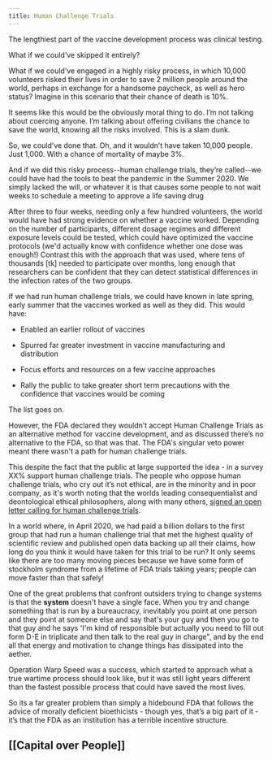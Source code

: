 ```yaml
---
title: Human Challenge Trials
---
```


The lengthiest part of the vaccine development process was clinical testing. 

What if we could’ve skipped it entirely?

What if we could’ve engaged in a highly risky process, in which 10,000 volunteers risked their lives in order to save 2 million people around the world, perhaps in exchange for a handsome paycheck, as well as hero status? Imagine in this scenario that their chance of death is 10%.

It seems like this would be the obviously moral thing to do. I’m not talking about coercing anyone. I’m talking about offering civilians the chance to save the world, knowing all the risks involved. This is a slam dunk.

So, we could’ve done that. Oh, and it wouldn’t have taken 10,000 people. Just 1,000. With a chance of mortality of maybe 3%.

And if we did this risky process--human challenge trials, they’re called--we could have had the tools to beat the pandemic in the Summer 2020. We simply lacked the will, or whatever it is that causes some people to not wait weeks to schedule a meeting to approve a life saving drug

After three to four weeks, needing only a few hundred volunteers, the world would have had strong evidence on whether a vaccine worked. Depending on the number of participants, different dosage regimes and different exposure levels could be tested, which could have optimized the vaccine protocols (we'd actually know with confidence whether one dose was enough!) Contrast this with the approach that was used, where tens of thousands [tk] needed to participate over months, long enough that researchers can be confident that they can detect statistical differences in the infection rates of the two groups. 

If we had run human challenge trials, we could have known in late spring, early summer that the vaccines worked as well as they did. This would have:

*   Enabled an earlier rollout of vaccines

*   Spurred far greater investment in vaccine manufacturing and distribution

*   Focus efforts and resources on a few vaccine approaches

*   Rally the public to take greater short term precautions with the confidence that vaccines would be coming

The list goes on.

However, the FDA declared they wouldn’t accept Human Challenge Trials as an alternative method for vaccine development, and as discussed there’s no alternative to the FDA, so that was that. The FDA's singular veto power meant there wasn't a path for human challenge trials.

This despite the fact that the public at large supported the idea - in a survey XX% support human challenge trials. The people who oppose human challenge trials, who cry out it’s not ethical, are in the minority and in poor company, as it's worth noting that the worlds leading consequentialist and deontological ethical philosophers, along with many others, [signed an open letter calling for human challenge trials](https://www.1daysooner.org/us-open-letter).

In a world where, in April 2020, we had paid a billion dollars to the first group that had run a human challenge trial that met the highest quality of scientific review and published open data backing up all their claims, how long do you think it would have taken for this trial to be run? It only seems like there are too many moving pieces because we have some form of stockholm syndrome from a lifetime of FDA trials taking years; people can move faster than that safely!

One of the great problems that confront outsiders trying to change systems is that the **system** doesn't have a single face. When you try and change something that is run by a bureaucracy, inevitably you point at one person and they point at someone else and say that's your guy and then you go to that guy and he says 'I'm kind of responsible but actually you need to fill out form D-E in triplicate and then talk to the real guy in charge", and by the end all that energy and motivation to change things has dissipated into the aether.

Operation Warp Speed was a success, which started to approach what a true wartime process should look like, but it was still light years different than the fastest possible process that could have saved the most lives.

So its a far greater problem than simply a hidebound FDA that follows the advice of morally deficient bioethicists - though yes, that’s a big part of it - it’s that the FDA as an institution has a terrible incentive structure.

## [[Capital over People]]